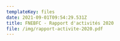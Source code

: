 ```yaml
---
templateKey: files
date: 2021-09-01T09:54:29.531Z
title: FNEBFC - Rapport d'activités 2020
file: /img/rapport-activite-2020.pdf
---
```

